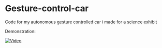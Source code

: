 # Gesture-control-car
Code for my autonomous gesture controlled car i made for a science exhibit

Demonstration:

[![Video](https://imgur.com/a/4GW2FMG)](https://www.youtube.com/watch?v=f8gxRzl5RX0)
